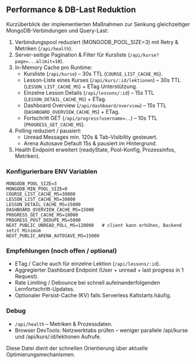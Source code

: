 ## Performance & DB-Last Reduktion

Kurzüberblick der implementierten Maßnahmen zur Senkung gleichzeitiger MongoDB-Verbindungen und Query-Last:

1. Verbindungspool reduziert (MONGODB_POOL_SIZE=3) mit Retry & Metriken (`/api/health`).
2. Server-seitige Pagination & Filter für Kursliste (`/api/kurse?page=...&limit=10`).
3. In-Memory Cache pro Runtime:
   - Kursliste (`/api/kurse`) – 30s TTL (`COURSE_LIST_CACHE_MS`).
   - Lesson-Liste eines Kurses (`/api/kurs/:id/lektionen`) – 30s TTL (`LESSON_LIST_CACHE_MS`) + ETag Unterstützung.
   - Einzelne Lesson Details (`/api/lessons/:id`) – 15s TTL (`LESSON_DETAIL_CACHE_MS`) + ETag.
   - Dashboard Overview (`/api/dashboard/overview`) – 15s TTL (`DASHBOARD_OVERVIEW_CACHE_MS`) + ETag.
   - Fortschritt GET (`/api/progress?username=..`) – 10s TTL (`PROGRESS_GET_CACHE_MS`).
4. Polling reduziert / pausiert:
   - Unread Messages min. 120s & Tab-Visibility gesteuert.
   - Arena Autosave Default 15s & pausiert im Hintergrund.
5. Health Endpoint erweitert (readyState, Pool-Konfig, Prozessinfos, Metriken).

### Konfigurierbare ENV Variablen

```
MONGODB_POOL_SIZE=3
MONGODB_MIN_POOL_SIZE=0
COURSE_LIST_CACHE_MS=30000
LESSON_LIST_CACHE_MS=30000
LESSON_DETAIL_CACHE_MS=15000
DASHBOARD_OVERVIEW_CACHE_MS=15000
PROGRESS_GET_CACHE_MS=10000
PROGRESS_POST_DEDUPE_MS=5000
NEXT_PUBLIC_UNREAD_POLL_MS=120000   # client kann erhöhen, Backend setzt Minimum
NEXT_PUBLIC_ARENA_AUTOSAVE_MS=15000
```

### Empfehlungen (noch offen / optional)
* ETag / Cache auch für einzelne Lektion (`/api/lessons/:id`).
* Aggregierter Dashboard Endpoint (User + unread + last progress in 1 Request).
* Rate Limiting / Debounce bei schnell aufeinanderfolgenden Lernfortschritt-Updates.
* Optionaler Persist-Cache (KV) falls Serverless Kaltstarts häufig.

### Debug
* `/api/health` – Metriken & Prozessdaten.
* Browser DevTools: Netzwerktabs prüfen – weniger parallele /api/kurse und /api/kurs/:id/lektionen Aufrufe.

Diese Datei dient der schnellen Orientierung über aktuelle Optimierungsmechanismen.